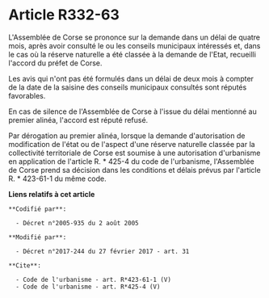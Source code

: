 # Article R332-63

L'Assemblée de Corse se prononce sur la demande dans un délai de quatre mois, après avoir consulté le ou les conseils
municipaux intéressés et, dans le cas où la réserve naturelle a été classée à la demande de l'Etat, recueilli l'accord du
préfet de Corse. 

Les avis qui n'ont pas été formulés dans un délai de deux mois à compter de la date de la saisine des conseils municipaux
consultés sont réputés favorables. 

En cas de silence de l'Assemblée de Corse à l'issue du délai mentionné au premier alinéa, l'accord est réputé refusé. 

Par dérogation au premier alinéa, lorsque la demande d'autorisation de modification de l'état ou de l'aspect d'une réserve
naturelle classée par la collectivité territoriale de Corse est soumise à une autorisation d'urbanisme en application de
l'article R. * 425-4 du code de l'urbanisme, l'Assemblée de Corse prend sa décision dans les conditions et délais prévus par
l'article R. * 423-61-1 du même code.

**Liens relatifs à cet article**

	**Codifié par**:

	  - Décret n°2005-935 du 2 août 2005

	**Modifié par**:

	  - Décret n°2017-244 du 27 février 2017 - art. 31

	**Cite**:

	  - Code de l'urbanisme - art. R*423-61-1 (V)
	  - Code de l'urbanisme - art. R*425-4 (V)
